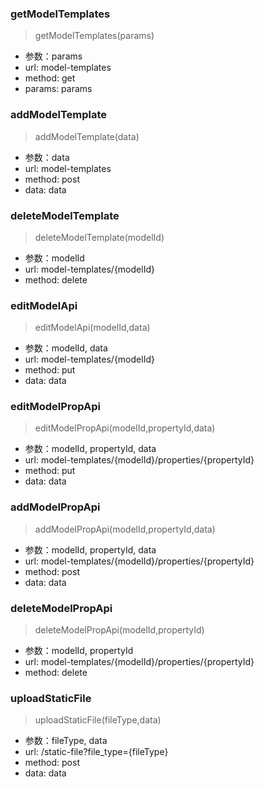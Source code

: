 ### getModelTemplates
> getModelTemplates(params)
- 参数：params
- url: model-templates
- method: get
- params: params

### addModelTemplate
> addModelTemplate(data)
- 参数：data
- url: model-templates
- method: post
- data: data

### deleteModelTemplate
> deleteModelTemplate(modelId)
- 参数：modelId
- url: model-templates/{modelId}
- method: delete

### editModelApi
> editModelApi(modelId,data)
- 参数：modelId, data
- url: model-templates/{modelId}
- method: put
- data: data

### editModelPropApi
> editModelPropApi(modelId,propertyId,data)
- 参数：modelId, propertyId, data
- url: model-templates/{modelId}/properties/{propertyId}
- method: put
- data: data

### addModelPropApi
> addModelPropApi(modelId,propertyId,data)
- 参数：modelId, propertyId, data
- url: model-templates/{modelId}/properties/{propertyId}
- method: post
- data: data

### deleteModelPropApi
> deleteModelPropApi(modelId,propertyId)
- 参数：modelId, propertyId
- url: model-templates/{modelId}/properties/{propertyId}
- method: delete

### uploadStaticFile
> uploadStaticFile(fileType,data)
- 参数：fileType, data
- url: /static-file?file_type={fileType}
- method: post
- data: data

